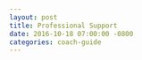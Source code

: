 ```yaml
---
layout: post
title: Professional Support
date: 2016-10-18 07:00:00 -0800
categories: coach-guide
---
```

